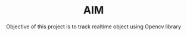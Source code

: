<head>
    <style>
        .init{
            color:blue;
            text-align:center;
            padding-left:200px;
            padding-top:10px;
            padding-bottom:10px;
            margin:10px;
            display:block;
            background-image:url(https://encrypted-tbn0.gstatic.com/images?q=tbn:ANd9GcRR4g0sznuTK2Sdy8_vpJwe1c5FdI7-zpn8gBFXx7GgpOcaK0RprL93XMaplhzsHF5dNxc&usqp=CAU);
            height:225px;
            width:225px;
            background-repeat:no-repeat;
            background-position:60%,10px;
        }
        .intro{
            padding-left:10px;
            padding-top:10px;
            padding-bottom:10px;
            margin:10px;
            text-align:center;
        }
        .used{
            padding-left:10px;
            padding-top:10px;
            padding-bottom:10px;
            margin:10px;
        }
    </style>
</head>
<body>
    <div class="init"></div>
    <div class="intro">
        <h1 >AIM</h1>
        <p>Objective of this project is to track realtime object using Opencv library</p>
    </div>
<body>
